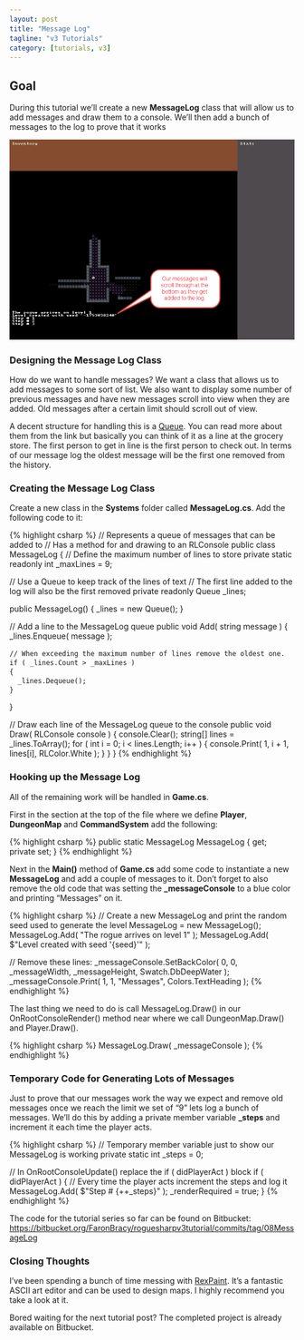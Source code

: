 ```yaml
---
layout: post
title: "Message Log"
tagline: "v3 Tutorials"
category: [tutorials, v3]
---
```

## Goal

During this tutorial we’ll create a new **MessageLog** class that will allow us to add messages and draw them to a console. We’ll then add a bunch of messages to the log to prove that it works

![alt text](/img/messagelog.png "A console with a running app and log")

### Designing the Message Log Class

How do we want to handle messages? We want a class that allows us to add messages to some sort of list. We also want to display some number of previous messages and have new messages scroll into view when they are added. Old messages after a certain limit should scroll out of view.

A decent structure for handling this is a [Queue](https://en.wikipedia.org/wiki/Queue_(abstract_data_type)). You can read more about them from the link but basically you can think of it as a line at the grocery store. The first person to get in line is the first person to check out. In terms of our message log the oldest message will be the first one removed from the history.

### Creating the Message Log Class

Create a new class in the **Systems** folder called **MessageLog.cs**. Add the following code to it:

{% highlight csharp %}
// Represents a queue of messages that can be added to
// Has a method for and drawing to an RLConsole
public class MessageLog
{
  // Define the maximum number of lines to store
  private static readonly int _maxLines = 9;

  // Use a Queue to keep track of the lines of text
  // The first line added to the log will also be the first removed
  private readonly Queue<string> _lines;

  public MessageLog()
  {
    _lines = new Queue<string>();
  }

  // Add a line to the MessageLog queue
  public void Add( string message )
  {
    _lines.Enqueue( message );

    // When exceeding the maximum number of lines remove the oldest one.
    if ( _lines.Count > _maxLines )
    {
      _lines.Dequeue();
    }
  }

  // Draw each line of the MessageLog queue to the console
  public void Draw( RLConsole console )
  {
    console.Clear();
    string[] lines = _lines.ToArray();
    for ( int i = 0; i < lines.Length; i++ )
    {
      console.Print( 1, i + 1, lines[i], RLColor.White );
    }
  }
}
{% endhighlight %}

### Hooking up the Message Log

All of the remaining work will be handled in **Game.cs**.

First in the section at the top of the file where we define **Player**, **DungeonMap** and **CommandSystem** add the following:

{% highlight csharp %}
public static MessageLog MessageLog { get; private set; }
{% endhighlight %}

Next in the **Main()** method of **Game.cs** add some code to instantiate a new **MessageLog** and add a couple of messages to it. Don’t forget to also remove the old code that was setting the **_messageConsole** to a blue color and printing “Messages” on it.

{% highlight csharp %}
// Create a new MessageLog and print the random seed used to generate the level
MessageLog = new MessageLog();
MessageLog.Add( "The rogue arrives on level 1" );
MessageLog.Add( $"Level created with seed '{seed}'" );

// Remove these lines:
_messageConsole.SetBackColor( 0, 0, _messageWidth, _messageHeight, Swatch.DbDeepWater );
_messageConsole.Print( 1, 1, "Messages", Colors.TextHeading );
{% endhighlight %}

The last thing we need to do is call MessageLog.Draw() in our OnRootConsoleRender() method near where we call DungeonMap.Draw() and Player.Draw().

{% highlight csharp %}
MessageLog.Draw( _messageConsole );
{% endhighlight %}

### Temporary Code for Generating Lots of Messages

Just to prove that our messages work the way we expect and remove old messages once we reach the limit we set of “9” lets log a bunch of messages. We’ll do this by adding a private member variable **_steps** and increment it each time the player acts.

{% highlight csharp %}
// Temporary member variable just to show our MessageLog is working
private static int _steps = 0;

// In OnRootConsoleUpdate() replace the if ( didPlayerAct ) block
if ( didPlayerAct )
{
  // Every time the player acts increment the steps and log it
  MessageLog.Add( $"Step # {++_steps}" );
  _renderRequired = true;
}
{% endhighlight %}

The code for the tutorial series so far can be found on Bitbucket:
https://bitbucket.org/FaronBracy/roguesharpv3tutorial/commits/tag/08MessageLog

### Closing Thoughts

I’ve been spending a bunch of time messing with [RexPaint](http://www.gridsagegames.com/rexpaint/). It’s a fantastic ASCII art editor and can be used to design maps. I highly recommend you take a look at it.

Bored waiting for the next tutorial post? The completed project is already available on Bitbucket.
